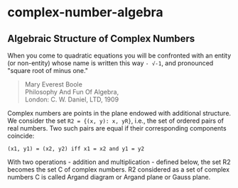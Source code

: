 # complex-number-algebra

## Algebraic Structure of Complex Numbers

When you come to quadratic equations you will be confronted with an entity (or non-entity) whose name is written this way `- √-1`, and pronounced "square root of minus one."

>Mary Everest Boole <br> Philosophy And Fun Of Algebra, <br> London: C. W. Daniel, LTD, 1909

Complex numbers are points in the plane endowed with additional structure. We consider the set `R2 = {(x, y): x, yR}`, i.e., the set of ordered pairs of real numbers. Two such pairs are equal if their corresponding components coincide:

`(x1, y1) = (x2, y2) iff x1 = x2 and y1 = y2`

With two operations - addition and multiplication - defined below, the set R2 becomes the set C of complex numbers. R2 considered as a set of complex numbers C is called Argand diagram or Argand plane or Gauss plane.

